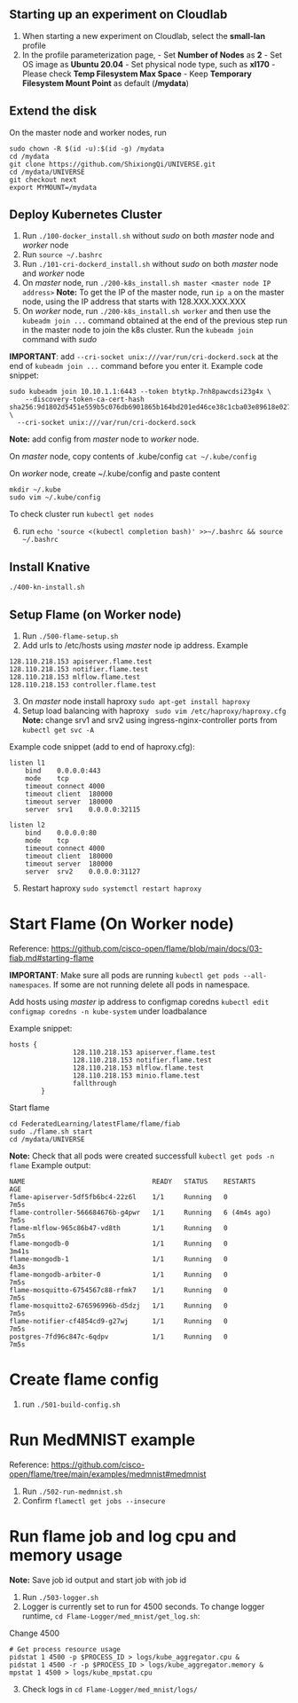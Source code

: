 ## Starting up an experiment on Cloudlab
1. When starting a new experiment on Cloudlab, select the **small-lan** profile
2. In the profile parameterization page, 
        - Set **Number of Nodes** as **2**
        - Set OS image as **Ubuntu 20.04**
        - Set physical node type, such as **xl170**
        - Please check **Temp Filesystem Max Space**
        - Keep **Temporary Filesystem Mount Point** as default (**/mydata**)

## Extend the disk
On the master node and worker nodes, run
```
sudo chown -R $(id -u):$(id -g) /mydata
cd /mydata
git clone https://github.com/ShixiongQi/UNIVERSE.git
cd /mydata/UNIVERSE
git checkout next
export MYMOUNT=/mydata
```

## Deploy Kubernetes Cluster
1. Run `./100-docker_install.sh` without *sudo* on both *master* node and *worker* node
2. Run `source ~/.bashrc`
3. Run `./101-cri-dockerd_install.sh` without *sudo* on both *master* node and *worker* node
4. On *master* node, run `./200-k8s_install.sh master <master node IP address>`
**Note:** To get the IP of the master node, run `ip a` on the master node, using the IP address that starts with 128.XXX.XXX.XXX
5. On *worker* node, run `./200-k8s_install.sh worker` and then use the `kubeadm join ...` command obtained at the end of the previous step run in the master node to join the k8s cluster. Run the `kubeadm join` command with *sudo*

**IMPORTANT**: add `--cri-socket unix:///var/run/cri-dockerd.sock` at the end of `kubeadm join ...` command before you enter it. Example code snippet:
```
sudo kubeadm join 10.10.1.1:6443 --token btytkp.7nh8pawcdsi23g4x \
	--discovery-token-ca-cert-hash sha256:9d1802d5451e559b5c076db6901865b164bd201ed46ce38c1cba03e89618e027 \
  --cri-socket unix:///var/run/cri-dockerd.sock
```
**Note:** add config from *master* node to *worker* node.

On *master* node, copy contents of .kube/config `cat ~/.kube/config`

On *worker* node, create ~/.kube/config and paste content 
```
mkdir ~/.kube
sudo vim ~/.kube/config
```
To check cluster run `kubectl get nodes`

6. run `echo 'source <(kubectl completion bash)' >>~/.bashrc && source ~/.bashrc`

## Install Knative
```
./400-kn-install.sh
```

## Setup Flame (on Worker node)
1. Run `./500-flame-setup.sh`
2. Add urls to /etc/hosts using *master* node ip address.
Example
```
128.110.218.153	apiserver.flame.test
128.110.218.153	notifier.flame.test
128.110.218.153	mlflow.flame.test
128.110.218.153	controller.flame.test
```
3. On *master* node install haproxy `sudo apt-get install haproxy`
4. Setup load balancing with haproxy ` sudo vim /etc/haproxy/haproxy.cfg`
**Note:** change srv1 and srv2 using ingress-nginx-controller ports from `kubectl get svc -A` 

Example code snippet (add to end of haproxy.cfg):
```
listen l1
	bind	0.0.0.0:443
	mode	tcp
	timeout	connect	4000
	timeout	client	180000
	timeout	server	180000
	server	srv1	0.0.0.0:32115

listen l2
	bind	0.0.0.0:80
	mode	tcp
	timeout	connect	4000
	timeout	client	180000
	timeout	server	180000
	server	srv2	0.0.0.0:31127
```
5. Restart haproxy `sudo systemctl restart haproxy`

# Start Flame (On Worker node)
Reference: https://github.com/cisco-open/flame/blob/main/docs/03-fiab.md#starting-flame 

**IMPORTANT**: Make sure all pods are running `kubectl get pods --all-namespaces`. If some are not running delete all pods in namespace.

Add hosts using *master* ip address to configmap coredns `kubectl edit configmap coredns -n kube-system` under loadbalance

Example snippet:
```
hosts {
                128.110.218.153 apiserver.flame.test
                128.110.218.153 notifier.flame.test
                128.110.218.153 mlflow.flame.test
                128.110.218.153 minio.flame.test
                fallthrough
        }
```


Start flame
```
cd FederatedLearning/latestFlame/flame/fiab
sudo ./flame.sh start
cd /mydata/UNIVERSE
```
**Note:** Check that all pods were created successfull `kubectl get pods -n flame`
Example output:
```
NAME                                READY   STATUS    RESTARTS       AGE
flame-apiserver-5df5fb6bc4-22z6l    1/1     Running   0              7m5s
flame-controller-566684676b-g4pwr   1/1     Running   6 (4m4s ago)   7m5s
flame-mlflow-965c86b47-vd8th        1/1     Running   0              7m5s
flame-mongodb-0                     1/1     Running   0              3m41s
flame-mongodb-1                     1/1     Running   0              4m3s
flame-mongodb-arbiter-0             1/1     Running   0              7m5s
flame-mosquitto-6754567c88-rfmk7    1/1     Running   0              7m5s
flame-mosquitto2-676596996b-d5dzj   1/1     Running   0              7m5s
flame-notifier-cf4854cd9-g27wj      1/1     Running   0              7m5s
postgres-7fd96c847c-6qdpv           1/1     Running   0              7m5s
```
# Create flame config
1. run `./501-build-config.sh`
# Run MedMNIST example
Reference: https://github.com/cisco-open/flame/tree/main/examples/medmnist#medmnist
1. Run `./502-run-medmnist.sh`
2. Confirm `flamectl get jobs --insecure`

# Run flame job and log cpu and memory usage
**Note:** Save job id output and start job with job id
1. Run `./503-logger.sh`
2. Logger is currently set to run for 4500 seconds. To change logger runtime, `cd Flame-Logger/med_mnist/get_log.sh`:

Change 4500 
```
# Get process resource usage
pidstat 1 4500 -p $PROCESS_ID > logs/kube_aggregator.cpu &
pidstat 1 4500 -r -p $PROCESS_ID > logs/kube_aggregator.memory &
mpstat 1 4500 > logs/kube_mpstat.cpu
```
3. Check logs in `cd Flame-Logger/med_mnist/logs/`
